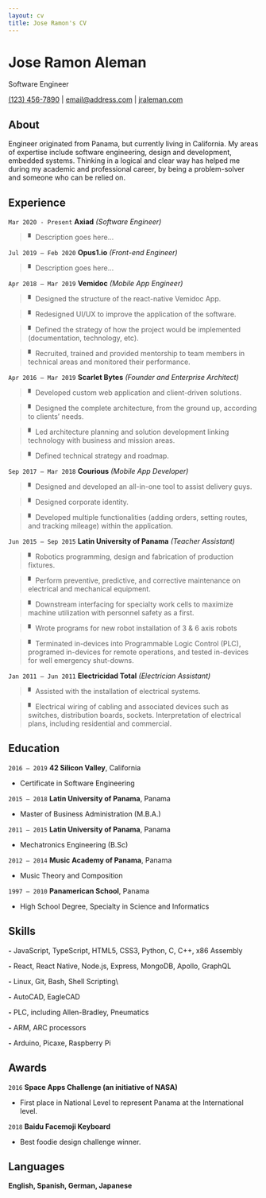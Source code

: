 ```yaml
---
layout: cv
title: Jose Ramon's CV
---
```


# Jose Ramon Aleman

Software Engineer

[(123) 456-7890](tel:123-456-7890)
| [email@address.com](mailto:email@address.com)
| [jraleman.com](https://jraleman.com)

## About

Engineer originated from Panama, but currently living in California.
My areas of expertise include software engineering, design and development,
embedded systems.
Thinking in a logical and clear way has helped me during my academic and
professional career, by being a problem-solver and someone who can be relied on.

## Experience

<!-- Axiad
---------->
`Mar 2020 - Present`
__Axiad__ *(Software Engineer)*

> ▘ Description goes here...

<!-- Opus1.io
------------->
`Jul 2019 – Feb 2020`
__Opus1.io__ *(Front-end Engineer)*

> ▘ Description goes here...

<!-- VeMiDoc
------------>
`Apr 2018 – Mar 2019`
__Vemidoc__ *(Mobile App Engineer)*

> ▘  Designed the structure of the react-native Vemidoc App.

> ▘  Redesigned UI/UX to improve the application of the software.

> ▘  Defined the strategy of how the project would be implemented
  (documentation, technology, etc).

> ▘  Recruited, trained and provided mentorship to team members in technical
  areas and monitored their performance.

<!-- Scarlet Bytes
------------------>
`Apr 2016 – Mar 2019`
__Scarlet Bytes__ *(Founder and Enterprise Architect)*

> ▘ Developed custom web application and client-driven solutions.

> ▘ Designed the complete architecture, from the ground up, according to
clients’ needs.

> ▘ Led architecture planning and solution development linking technology
with business and mission areas.

> ▘ Defined technical strategy and roadmap.

<!-- Courious
------------->
`Sep 2017 – Mar 2018`
__Courious__ *(Mobile App Developer)*

> ▘ Designed and developed an all-in-one tool to assist delivery guys.

> ▘ Designed corporate identity.

> ▘ Developed multiple functionalities (adding orders, setting routes, and
  tracking mileage) within the application.

<!-- Lain University
-------------------->
`Jun 2015 – Sep 2015`
__Latin University of Panama__ *(Teacher Assistant)*

> ▘ Robotics programming, design and fabrication of production fixtures.

> ▘ Perform preventive, predictive, and corrective maintenance on electrical
and mechanical equipment.

> ▘ Downstream interfacing for specialty work cells to maximize machine
utilization with personnel safety as a first.

> ▘ Wrote programs for new robot installation of 3 & 6 axis robots

> ▘ Terminated in-devices into Programmable Logic Control (PLC), programed
in-devices for remote operations, and tested in-devices for well emergency
shut-downs.

<!-- Electricidad Total
----------------------->
`Jan 2011 – Jun 2011`
__Electricidad Total__ *(Electrician Assistant)*

> ▘ Assisted with the installation of electrical systems.

> ▘ Electrical wiring of cabling and associated devices such as switches,
distribution boards, sockets. Interpretation of electrical plans, including
residential and commercial.

## Education

`2016 – 2019`
__42 Silicon Valley__, California
- Certificate in Software Engineering

`2015 – 2018`
__Latin University of Panama__, Panama
- Master of Business Administration (M.B.A.)

`2011 – 2015`
__Latin University of Panama__, Panama
- Mechatronics Engineering (B.Sc)

`2012 – 2014`
__Music Academy of Panama__, Panama
- Music Theory and Composition

`1997 – 2010`
__Panamerican School__, Panama
- High School Degree, Specialty in Science and Informatics

## Skills

__-__ JavaScript, TypeScript, HTML5, CSS3, Python, C, C++, x86 Assembly

__-__ React, React Native, Node.js, Express, MongoDB, Apollo, GraphQL

__-__ Linux, Git, Bash, Shell Scripting\

__-__ AutoCAD, EagleCAD

__-__ PLC, including Allen-Bradley, Pneumatics

__-__ ARM, ARC processors

__-__ Arduino, Picaxe, Raspberry Pi

## Awards

`2016`
__Space Apps Challenge (an initiative of NASA)__
- First place in National Level to represent Panama at the International level.

`2018`
__Baidu Facemoji Keyboard__
- Best foodie design challenge winner.

## Languages

__English, Spanish, German, Japanese__

<!-- ### Footer
Last updated: March 2020 -->
